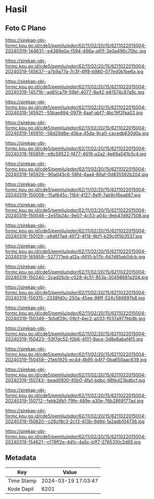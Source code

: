 # Hasil

## Foto C Plano

https://sirekap-obj-formc.kpu.go.id/cde5/pemilu/pdpr/62/11/02/20/15/6211022015004-20240319-144631--e4389e0a-f594-466a-a81f-3e0a496c70bc.jpg

https://sirekap-obj-formc.kpu.go.id/cde5/pemilu/pdpr/62/11/02/20/15/6211022015004-20240319-145637--a7b9a77a-7c3f-4ff8-b980-077ed0b1be6a.jpg

https://sirekap-obj-formc.kpu.go.id/cde5/pemilu/pdpr/62/11/02/20/15/6211022015004-20240319-145716--ad61ca79-59bf-4077-8a42-b61574c87a9c.jpg

https://sirekap-obj-formc.kpu.go.id/cde5/pemilu/pdpr/62/11/02/20/15/6211022015004-20240319-145921--55bae894-0979-4aaf-abf7-4bc19f2faa02.jpg

https://sirekap-obj-formc.kpu.go.id/cde5/pemilu/pdpr/62/11/02/20/15/6211022015004-20240319-145910--58d29d8e-d3ba-45da-9ca0-cacedb630d0a.jpg

https://sirekap-obj-formc.kpu.go.id/cde5/pemilu/pdpr/62/11/02/20/15/6211022015004-20240319-165859--e6c59522-f477-4619-a2a2-4e68a541b3c4.jpg

https://sirekap-obj-formc.kpu.go.id/cde5/pemilu/pdpr/62/11/02/20/15/6211022015004-20240319-145929--90a043c6-58fd-4aa4-89af-0d835592b204.jpg

https://sirekap-obj-formc.kpu.go.id/cde5/pemilu/pdpr/62/11/02/20/15/6211022015004-20240319-150008--15af645c-1184-4127-8e1f-7ab9cf6ea687.jpg

https://sirekap-obj-formc.kpu.go.id/cde5/pemilu/pdpr/62/11/02/20/15/6211022015004-20240319-150046--2e55b24c-9e07-4c53-a04c-9eb47d927508.jpg

https://sirekap-obj-formc.kpu.go.id/cde5/pemilu/pdpr/62/11/02/20/15/6211022015004-20240319-150129--a9d6f7ad-4972-4f18-9bf1-b29c0f5b3537.jpg

https://sirekap-obj-formc.kpu.go.id/cde5/pemilu/pdpr/62/11/02/20/15/6211022015004-20240319-165859--527771ed-a12a-4610-b17b-4d7d85eb0dcb.jpg

https://sirekap-obj-formc.kpu.go.id/cde5/pemilu/pdpr/62/11/02/20/15/6211022015004-20240319-150240--2cad26cb-c528-4c51-853a-30498681a204.jpg

https://sirekap-obj-formc.kpu.go.id/cde5/pemilu/pdpr/62/11/02/20/15/6211022015004-20240319-150315--2338fd0c-250a-45ee-98ff-524c586697b8.jpg

https://sirekap-obj-formc.kpu.go.id/cde5/pemilu/pdpr/62/11/02/20/15/6211022015004-20240319-150349--1b5df29c-09cf-4ec2-a033-f037a977bb8b.jpg

https://sirekap-obj-formc.kpu.go.id/cde5/pemilu/pdpr/62/11/02/20/15/6211022015004-20240319-150423--53f7dc52-f0b6-4f01-8ace-3d8e6abaf4f5.jpg

https://sirekap-obj-formc.kpu.go.id/cde5/pemilu/pdpr/62/11/02/20/15/6211022015004-20240319-150458--21eb1925-ec4d-4b95-b4f7-0ba650aac639.jpg

https://sirekap-obj-formc.kpu.go.id/cde5/pemilu/pdpr/62/11/02/20/15/6211022015004-20240319-150743--bead0930-85b0-4fa1-bdbc-98fed23bdbcf.jpg

https://sirekap-obj-formc.kpu.go.id/cde5/pemilu/pdpr/62/11/02/20/15/6211022015004-20240319-150712--febb26b1-79fe-489e-a30e-76b2869177ad.jpg

https://sirekap-obj-formc.kpu.go.id/cde5/pemilu/pdpr/62/11/02/20/15/6211022015004-20240319-150820--c28cf8c3-2c13-413b-9d9d-1a2adb104736.jpg

https://sirekap-obj-formc.kpu.go.id/cde5/pemilu/pdpr/62/11/02/20/15/6211022015004-20240319-154621--cf78ff2e-4d1c-4a5c-b1f7-2765310c2d65.jpg


## Metadata

| Key        | Value               |
| ---------- | ------------------- |
| Time Stamp | 2024-03-19 17:03:47 |
| Kode Dapil | 6201                |



